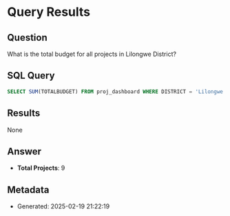 # Query Results

## Question
What is the total budget for all projects in Lilongwe District?

## SQL Query
```sql
SELECT SUM(TOTALBUDGET) FROM proj_dashboard WHERE DISTRICT = 'Lilongwe'
```

## Results
None

## Answer
* **Total Projects**: 9


## Metadata
- Generated: 2025-02-19 21:22:19
